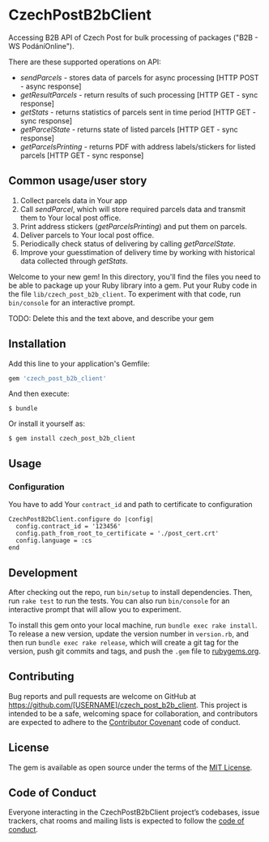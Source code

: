 # CzechPostB2bClient
Accessing B2B API of Czech Post for bulk processing of packages ("B2B - WS PodáníOnline").

There are these supported operations on API:
- *sendParcels* - stores data of parcels for async processing [HTTP POST - async response]
- *getResultParcels* - return results of such processing [HTTP GET - sync response]
- *getStats* - returns statistics of parcels sent in time period [HTTP GET - sync response]
- *getParcelState* - returns state of listed parcels [HTTP GET - sync response]
- *getParcelsPrinting* - returns PDF with address labels/stickers for listed parcels [HTTP GET - sync response]

## Common usage/user story ##
1) Collect parcels data in Your app
2) Call *sendParcel*, which will store required parcels data and transmit them to Your local post office.
3) Print address stickers (*getParcelsPrinting*) and put them on parcels.
4) Deliver parcels to Your local post office.
5) Periodically check status of delivering by calling *getParcelState*.
6) Improve your guesstimation of delivery time by working with historical data collected through *getStats*.




Welcome to your new gem! In this directory, you'll find the files you need to be able to package up your Ruby library into a gem. Put your Ruby code in the file `lib/czech_post_b2b_client`. To experiment with that code, run `bin/console` for an interactive prompt.

TODO: Delete this and the text above, and describe your gem

## Installation

Add this line to your application's Gemfile:

```ruby
gem 'czech_post_b2b_client'
```

And then execute:

    $ bundle

Or install it yourself as:

    $ gem install czech_post_b2b_client

## Usage

### Configuration ###
You have to add Your `contract_id` and path to certificate to configuration
```
CzechPostB2bClient.configure do |config|
  config.contract_id = '123456'
  config.path_from_root_to_certificate = './post_cert.crt'
  config.language = :cs
end
```

## Development

After checking out the repo, run `bin/setup` to install dependencies. Then, run `rake test` to run the tests. You can also run `bin/console` for an interactive prompt that will allow you to experiment.

To install this gem onto your local machine, run `bundle exec rake install`. To release a new version, update the version number in `version.rb`, and then run `bundle exec rake release`, which will create a git tag for the version, push git commits and tags, and push the `.gem` file to [rubygems.org](https://rubygems.org).

## Contributing

Bug reports and pull requests are welcome on GitHub at https://github.com/[USERNAME]/czech_post_b2b_client. This project is intended to be a safe, welcoming space for collaboration, and contributors are expected to adhere to the [Contributor Covenant](http://contributor-covenant.org) code of conduct.

## License

The gem is available as open source under the terms of the [MIT License](https://opensource.org/licenses/MIT).

## Code of Conduct

Everyone interacting in the CzechPostB2bClient project’s codebases, issue trackers, chat rooms and mailing lists is expected to follow the [code of conduct](https://github.com/[USERNAME]/czech_post_b2b_client/blob/master/CODE_OF_CONDUCT.md).
